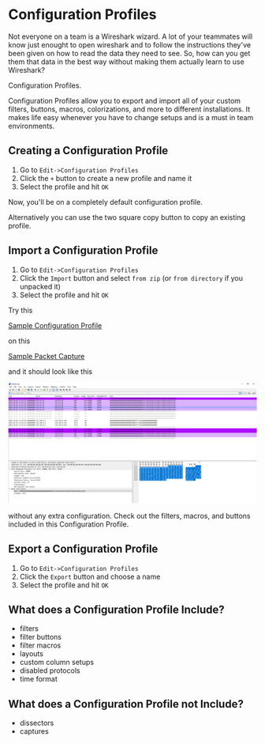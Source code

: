 # Configuration Profiles

Not everyone on a team is a Wireshark wizard. A lot of your teammates will know just enought to open wireshark and to follow the instructions they've been given on how to read the data they need to see. So, how can you get them that data in the best way without making them actually learn to use Wireshark?

Configuration Profiles.

Configuration Profiles allow you to export and import all of your custom filters, buttons, macros, colorizations, and more to different installations. It makes life easy whenever you have to change setups and is a must in team environments.

## Creating a Configuration Profile

1. Go to `Edit->Configuration Profiles`
2. Click the `+` button to create a new profile and name it
3. Select the profile and hit `OK`

Now, you'll be on a completely default configuration profile. 

Alternatively you can use the two square copy button to copy an existing profile.

## Import a Configuration Profile

1. Go to `Edit->Configuration Profiles`
2. Click the `Import` button and select `from zip` (or `from directory` if you unpacked it)
3. Select the profile and hit `OK`

Try this

[Sample Configuration Profile](https://github.com/paramedicjack/Wireshark-for-Software-Engineers/blob/main/Configuration%20Profiles/sample_configuration_profiles/sample1.zip "Sample Configuration Profile")

on this

[Sample Packet Capture](https://github.com/paramedicjack/Wireshark-for-Software-Engineers/blob/main/Configuration%20Profiles/sample_captures/Packets.cap "Sample Packet Capture")

and it should look like this

![alt text](https://github.com/paramedicjack/Wireshark-for-Software-Engineers/blob/main/Configuration%20Profiles/photos/sample1.PNG?raw=true)

without any extra configuration. Check out the filters, macros, and buttons included in this Configuration Profile.

## Export a Configuration Profile

1. Go to `Edit->Configuration Profiles`
2. Click the `Export` button and choose a name
3. Select the profile and hit `OK`

## What does a Configuration Profile Include?

* filters 
* filter buttons
* filter macros
* layouts
* custom column setups
* disabled protocols
* time format

## What does a Configuration Profile not Include?

* dissectors
* captures
